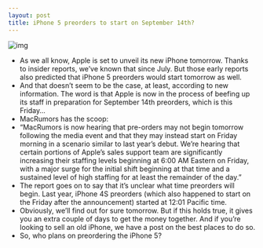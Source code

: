 ```yaml
---
layout: post
title: iPhone 5 preorders to start on September 14th?
---
```

![img](http://media.idownloadblog.com/wp-content/uploads/2012/08/iPhone-5-render-NowhereElse-003.jpg)
* As we all know, Apple is set to unveil its new iPhone tomorrow. Thanks to insider reports, we’ve known that since July. But those early reports also predicted that iPhone 5 preorders would start tomorrow as well.
* And that doesn’t seem to be the case, at least, according to new information. The word is that Apple is now in the process of beefing up its staff in preparation for September 14th preorders, which is this Friday…
* MacRumors has the scoop:
* “MacRumors is now hearing that pre-orders may not begin tomorrow following the media event and that they may instead start on Friday morning in a scenario similar to last year’s debut. We’re hearing that certain portions of Apple’s sales support team are significantly increasing their staffing levels beginning at 6:00 AM Eastern on Friday, with a major surge for the initial shift beginning at that time and a sustained level of high staffing for at least the remainder of the day.”
* The report goes on to say that it’s unclear what time preorders will begin. Last year, iPhone 4S preorders (which also happened to start on the Friday after the announcement) started at 12:01 Pacific time.
* Obviously, we’ll find out for sure tomorrow. But if this holds true, it gives you an extra couple of days to get the money together. And if you’re looking to sell an old iPhone, we have a post on the best places to do so.
* So, who plans on preordering the iPhone 5?

